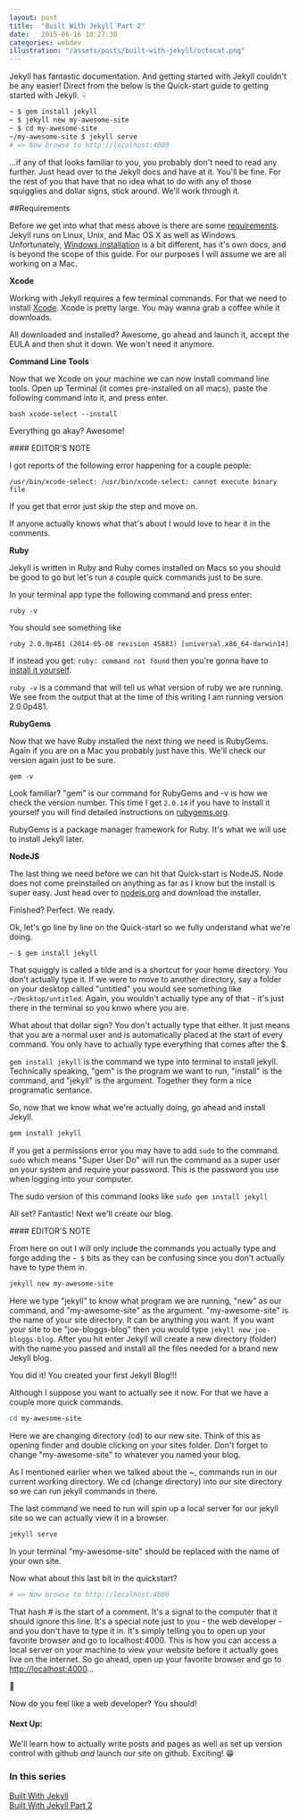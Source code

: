 ```yaml
---
layout: post
title:  "Built With Jekyll Part 2"
date:   2015-06-16 10:27:30
categories: webdev
illustration: "/assets/posts/built-with-jekyll/octocat.png"
---
```


Jekyll has fantastic documentation. And getting started with Jekyll couldn't be any easier! Direct from the below is the Quick-start guide to getting started with Jekyll. &#9759;

```sh
~ $ gem install jekyll
~ $ jekyll new my-awesome-site
~ $ cd my-awesome-site
~/my-awesome-site $ jekyll serve
# => Now browse to http://localhost:4000
```

...if any of that looks familiar to you, you probably don't need to read any further. Just head over to the Jekyll docs and have at it. You'll be fine. For the rest of you that have that no idea what to do with any of those squigglies and dollar signs, stick around. We'll work through it.

##Requirements

Before we get into what that mess above is there are some [requirements](http://jekyllrb.com/docs/installation/). Jekyll runs on Linux, Unix, and Mac OS X as well as Windows. Unfortunately, [Windows installation](http://jekyllrb.com/docs/windows/#installation) is a bit different, has it's own docs, and is beyond the scope of this guide. For our purposes I will assume we are all working on a Mac.

**Xcode**

Working with Jekyll requires a few terminal commands. For that we need to install [Xcode](https://itunes.apple.com/us/app/xcode/https://itunes.apple.com/us/app/xcode/id497799835?mt=12). Xcode is pretty large. You may wanna grab a coffee while it downloads.

All downloaded and installed? Awesome, go ahead and launch it, accept the EULA and then shut it down. We won't need it anymore.

**Command Line Tools**

Now that we Xcode on your machine we can now install command line tools. Open up Terminal (it comes pre-installed on all macs), paste the following command into it, and press enter.

```bash xcode-select --install```

Everything go akay? Awesome!

<div class="meta" markdown="1">
#### EDITOR'S NOTE

I got reports of the following error happening for a couple people:

```/usr/bin/xcode-select: /usr/bin/xcode-select: cannot execute binary file```

If you get that error just skip the step and move on.

If anyone actually knows what that's about I would love to hear it in the comments.
</div>


**Ruby**

Jekyll is written in Ruby and Ruby comes installed on Macs so you should be good to go but let's run a couple quick commands just to be sure.

In your terminal app type the following command and press enter:

```ruby -v```

You should see something like

```ruby 2.0.0p481 (2014-05-08 revision 45883) [universal.x86_64-darwin14]```

If instead you get: ```ruby: command not found``` then you're gonna have to [install it yourself](https://www.ruby-lang.org/en/).

```ruby -v``` is a command that will tell us what version of ruby we are running. We see from the output that at the time of this writing I am running version 2.0.0p481.

**RubyGems**

Now that we have Ruby installed the next thing we need is RubyGems. Again if you are on a Mac you probably just have this. We'll check our version again just to be sure.

```gem -v```

Look familiar? "gem" is our command for RubyGems and -v is how we check the version number. This time I get ```2.0.14``` if you have to install it yourself you will find detailed instructions on [rubygems.org](https://rubygems.org/pages/download).

RubyGems is a package manager framework for Ruby. It's what we will use to install Jekyll later.

**NodeJS**

The last thing we need before we can hit that Quick-start is NodeJS. Node does not come preinstalled on anything as far as I know but the install is super easy. Just head over to [nodejs.org](https://nodejs.org/) and download the installer.

Finished? Perfect. We ready.

Ok, let's go line by line on the Quick-start so we fully understand what we're doing.

```sh
~ $ gem install jekyll
```

That squiggly is called a tilde and is a shortcut for your home directory. You don't actually type it. If we were to move to another directory, say a folder on your desktop called "untitled" you would see something like ```~/Desktop/untitled```. Again, you wouldn't actually type any of that - it's just there in the terminal so you knwo where you are.

What about that dollar sign? You don't actually type that either. It just means that you are a normal user and is automatically placed at the start of every command. You only have to actually type everything that comes after the $.

```gem install jekyll``` is the command we type into terminal to install jekyll. Technically speaking, "gem" is the program we want to run, "install" is the command, and "jekyll" is the argument. Together they form a nice programatic sentance.

So, now that we know what we're actually doing, go ahead and install Jekyll.

```sh
gem install jekyll
```

If you get a permissions error you may have to add ```sudo``` to the command. ```sudo``` which means "Super User Do" will run the command as a super user on your system and require your password. This is the password you use when logging into your computer.

The sudo version of this command looks like ```sudo gem install jekyll```

All set? Fantastic! Next we'll create our blog.

<div class="meta" markdown="1">
#### EDITOR'S NOTE

From here on out I will only include the commands you actually type and forgo adding the ```~ $``` bits as they can be confusing since you don't actually have to type them in.
</div>


```sh
jekyll new my-awesome-site
```

Here we type "jekyll" to know what program we are running, "new" as our command, and "my-awesome-site" as the argument. "my-awesome-site" is the name of your site directory. It can be anything you want. If you want your site to be "joe-bloggs-blog" then you would type ```jekyll new joe-bloggs-blog```. After you hit enter Jekyll will create a new directory (folder) with the name you passed and install all the files needed for a brand new Jekyll blog.

You did it! You created your first Jekyll Blog!!!

Although I suppose you want to actually see it now. For that we have a couple more quick commands.

```sh
cd my-awesome-site
```

Here we are changing directory (cd) to our new site. Think of this as opening finder and double clicking on your sites folder. Don't forget to change "my-awesome-site" to whatever you named your blog.

As I mentioned earlier when we talked about the ~, commands run in our current working directory. We cd (change directory) into our site directory so we can run jekyll commands in there.

The last command we need to run will spin up a local server for our jekyll site so we can actually view it in a browser.

```sh
jekyll serve
```

In your terminal "my-awesome-site" should be replaced with the name of your own site.

Now what about this last bit in the quickstart?

```sh
# => Now browse to http://localhost:4000
```

That hash # is the start of a comment. It's a signal to the computer that it should ignore this line. It's a special note just to you - the web developer - and you don't have to type it in. It's simply telling you to open up your favorite browser and go to localhost:4000. This is how you can access a local server on your machine to view your website before it actually goes live on the internet. So go ahead, open up your favorite browser and go to [http://localhost:4000](http://localhost:4000)...

🎉

Now do you feel like a web developer? You should!

<div class="meta" markdown="1">

#### Next Up:

We'll learn how to actually write posts and pages as well as set up version control with github *and* launch our site on github. Exciting! 😁

### In this series

<a href="{{ site.baseurl }}/150602/built-with-jekyll/">Built With Jekyll</a><br/>
<a href="{{ site.baseurl }}/150616/built-with-jekyll-part2/">Built With Jekyll Part 2</a>

</div>
